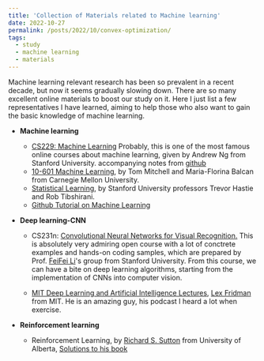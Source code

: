 ```yaml
---
title: 'Collection of Materials related to Machine learning'
date: 2022-10-27
permalink: /posts/2022/10/convex-optimization/
tags:
  - study
  - machine learning
  - materials
---
```


Machine learning relevant research has been so prevalent in a recent decade, but now it seems gradually slowing down. There are so many excellent online materials to boost our study on it. Here I just list a few representatives I have learned, aiming to help those who also want to gain the basic knowledge of machine learning.


* **Machine learning**
  - [CS229: Machine Learning](https://cs229.stanford.edu/)
Probably, this is one of the most famous online courses about machine learning, given by Andrew Ng from Stanford University. accompanying notes from [github](https://github.com/ashishpatel26/Andrew-NG-Notes)
  - [10-601 Machine Learning](http://www.cs.cmu.edu/~ninamf/courses/601sp15/lectures.shtml), by Tom Mitchell and Maria-Florina Balcan from Carnegie Mellon University.
  - [Statistical Learning](https://hastie.su.domains/lectures.htm), by Stanford University professors Trevor Hastie and Rob Tibshirani.
  - [Github Tutorial on Machine Learning](https://github.com/Mikoto10032/DeepLearning)

* **Deep learning-CNN**
  - CS231n: [Convolutional Neural Networks for Visual Recognition.](https://cs231n.github.io/)
This is absolutely very admiring open course with a lot of conctrete examples and hands-on coding samples, which are prepared by Prof. [FeiFei Li](https://profiles.stanford.edu/fei-fei-li)'s group from Stanford University. From this course, we can have a bite on deep learning algorithms, starting from the implementation of CNNs into computer vision.

  - [MIT Deep Learning and Artificial Intelligence Lectures](https://deeplearning.mit.edu/), [Lex Fridman](https://lexfridman.com/) from MIT. He is an amazing guy, his podcast I heard a lot when exercise.

* **Reinforcement learning**
  - Reinforcement Learning, by [Richard S. Sutton](http://www.incompleteideas.net/) from University of Alberta, [Solutions to his book](https://github.com/LyWangPX/Reinforcement-Learning-2nd-Edition-by-Sutton-Exercise-Solutions)
